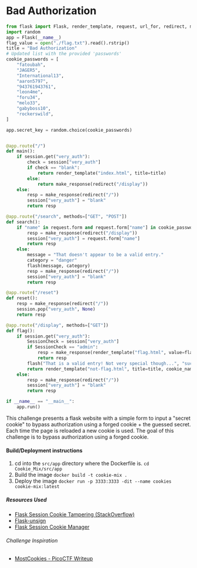 # Bad Authorization


```python
from flask import Flask, render_template, request, url_for, redirect, make_response, flash, session
import random
app = Flask(__name__)
flag_value = open("./flag.txt").read().rstrip()
title = "Bad Authorization"
# Updated list with the provided 'passwords'
cookie_passwords = [
    "fatoubah",
    "JAGER5",
    "International13",
    "aaron5797",
    "943761943761",
    "leon4me",
    "foru34",
    "melo33",
    "gabyboss10",
    "rockerswild",
]

app.secret_key = random.choice(cookie_passwords)


@app.route("/")
def main():
    if session.get("very_auth"):
        check = session["very_auth"]
        if check == "blank":
            return render_template("index.html", title=title)
        else:
            return make_response(redirect("/display"))
    else:
        resp = make_response(redirect("/"))
        session["very_auth"] = "blank"
        return resp

@app.route("/search", methods=["GET", "POST"])
def search():
    if "name" in request.form and request.form["name"] in cookie_passwords:
        resp = make_response(redirect("/display"))
        session["very_auth"] = request.form["name"]
        return resp
    else:
        message = "That doesn't appear to be a valid entry."
        category = "danger"
        flash(message, category)
        resp = make_response(redirect("/"))
        session["very_auth"] = "blank"
        return resp

@app.route("/reset")
def reset():
    resp = make_response(redirect("/"))
    session.pop("very_auth", None)
    return resp

@app.route("/display", methods=["GET"])
def flag():
    if session.get("very_auth"):
        SessionCheck = session["very_auth"]
        if SessionCheck == "admin":
            resp = make_response(render_template("flag.html", value=flag_value, title=title))
            return resp
        flash("That is a valid entry! Not very special though...", "success")
        return render_template("not-flag.html", title=title, cookie_name=session["very_auth"])
    else:
        resp = make_response(redirect("/"))
        session["very_auth"] = "blank"
        return resp

if __name__ == "__main__":
    app.run()
```

This challenge presents a flask website with a simple form to input a "secret cookie" to bypass authorization using a forged cookie + the guessed secret. Each time the page is reloaded a new cookie is used. The goal of this challenge is to bypass authorization using a forged cookie. 

#### Build/Deployment instructions
1. cd into the `src/app` directory where the Dockerfile is.
`cd Cookie_Mix/src/app`
2. Build the image
`docker build -t cookie-mix .`
3. Deploy the image
`docker run -p 3333:3333 -dit --name cookies cookie-mix:latest`
##### Resources Used
- [Flask Session Cookie Tampering (StackOverflow)](https://stackoverflow.com/questions/77340063/flask-session-cookie-tampering)
- [Flask-unsign](https://github.com/Paradoxis/Flask-Unsign)
- [Flask Session Cookie Manager](https://github.com/noraj/flask-session-cookie-manager)


###### Challenge Inspiration
- [MostCookies - PicoCTF Writeup](https://github.com/ZeroDayTea/PicoCTF-2021-Killer-Queen-Writeups/blob/main/WebExploitation/MostCookies.md)